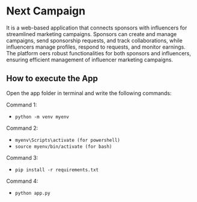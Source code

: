 # Next Campaign 
It is a web-based application that connects sponsors with influencers for streamlined marketing campaigns. Sponsors can create and manage campaigns, send sponsorship requests, and track collaborations, while influencers manage profiles, respond to requests, and monitor earnings. The platform oers robust functionalities for both sponsors and influencers, ensuring efficient management of influencer marketing campaigns.

## How to execute the App
Open the app folder in terminal and write the following commands:

Command 1:

- `python -m venv myenv`

Command 2:

- `myenv\Scripts\activate (for powershell)`
- `source myenv/bin/activate (for bash)`
  
Command 3:

- `pip install -r requirements.txt`

Command 4:

- `python app.py`
